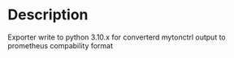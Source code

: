 # Description
Exporter write to python 3.10.x for converterd mytonctrl output to prometheus compability format 